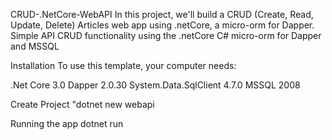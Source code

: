 CRUD-.NetCore-WebAPI
In this project, we'll build a CRUD (Create, Read, Update, Delete) Articles web app using .netCore, a micro-orm for Dapper. Simple API CRUD functionality using the .netCore C# micro-orm for Dapper and MSSQL

Installation
To use this template, your computer needs:

.Net Core 3.0
Dapper 2.0.30
System.Data.SqlClient 4.7.0
MSSQL 2008

Create Project "dotnet new webapi

Running the app
dotnet run
